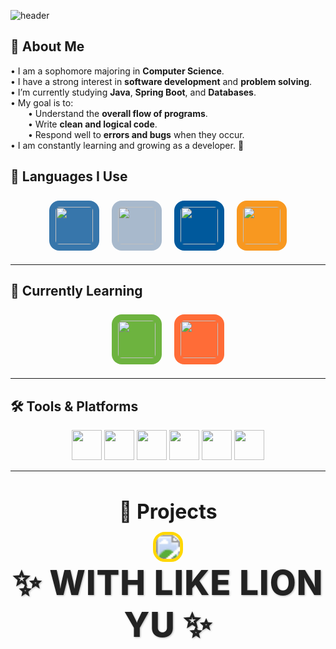 ![header](https://capsule-render.vercel.app/api?type=venom&color=auto&height=300&section=header&text=Welcome%20KDW%20World!&fontSize=80)

## 👋 About Me

• I am a sophomore majoring in **Computer Science**.  
• I have a strong interest in **software development** and **problem solving**.  
• I’m currently studying **Java**, **Spring Boot**, and **Databases**.  
• My goal is to:  
  • Understand the **overall flow of programs**.  
  • Write **clean and logical code**.  
  • Respond well to **errors and bugs** when they occur.  
• I am constantly learning and growing as a developer. 🌱  

<h2>🌟 Languages I Use</h2>
<div align="center">
  <img src="https://cdn.jsdelivr.net/gh/devicons/devicon/icons/python/python-original.svg" width="60" style="background-color:#3776AB; padding:10px; border-radius:20%; margin:8px;" />
  <img src="https://cdn.jsdelivr.net/gh/devicons/devicon/icons/c/c-original.svg" width="60" style="background-color:#A8B9CC; padding:10px; border-radius:20%; margin:8px;" />
  <img src="https://cdn.jsdelivr.net/gh/devicons/devicon/icons/cplusplus/cplusplus-original.svg" width="60" style="background-color:#00599C; padding:10px; border-radius:20%; margin:8px;" />
  <img src="https://cdn.jsdelivr.net/gh/devicons/devicon/icons/java/java-original.svg" width="60" style="background-color:#f89820; padding:10px; border-radius:20%; margin:8px;" />
</div>

---

<h2>📖 Currently Learning</h2>
<div align="center">
  <img src="https://cdn.jsdelivr.net/gh/devicons/devicon/icons/spring/spring-original.svg" width="60" style="background-color:#6DB33F; padding:10px; border-radius:20%; margin:8px;" />
  <img src="https://cdn.jsdelivr.net/gh/devicons/devicon/icons/postman/postman-original.svg" width="60" style="background-color:#FF6C37; padding:10px; border-radius:20%; margin:8px;" />
</div>

---

## 🛠️ Tools & Platforms

<p align="center">
  <img src="https://cdn.jsdelivr.net/gh/devicons/devicon/icons/notion/notion-original.svg" width="48" height="48"/>
  <img src="https://cdn.jsdelivr.net/gh/devicons/devicon/icons/intellij/intellij-original.svg" width="48" height="48"/>
  <img src="https://cdn.jsdelivr.net/gh/devicons/devicon/icons/vscode/vscode-original.svg" width="48" height="48"/>
  <img src="https://cdn.jsdelivr.net/gh/devicons/devicon/icons/visualstudio/visualstudio-plain.svg" width="48" height="48"/>
  <img src="https://cdn.jsdelivr.net/gh/devicons/devicon/icons/git/git-original.svg" width="48" height="48"/>
  <img src="https://cdn.jsdelivr.net/gh/devicons/devicon/icons/github/github-original.svg" width="48" height="48" />



</p>



---



<h2 style="text-align:center; font-size: 2rem;">🚧 Projects</h2>


<p align="center">
  <img src="https://img.shields.io/badge/!COMING_SOON!-000000?style=for-the-badge&logo=hourglass-start&logoColor=gold&labelColor=000000&color=000000" 
       style="transform: scale(2.4); border: 2px solid gold; border-radius: 8px;" />
</p>


<p align="center">
  <strong>
    <span style="font-size: 3.4rem; font-weight: 800; color: #222; letter-spacing: 1px; text-shadow: 1px 1px 3px rgba(0,0,0,0.3);">
      ✨ WITH LIKE LION YU ✨
    </span>
  </strong>
</p>


